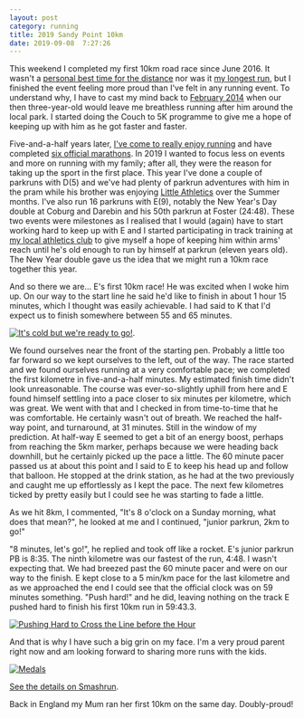 ```yaml
---
layout: post
category: running
title: 2019 Sandy Point 10km
date: 2019-09-08  7:27:26
---
```


This weekend I completed my first 10km road race since June 2016. It wasn't a [personal best time for the distance](https://en-gb.smashrun.com/johnsyweb/run/4931619) nor was it [my longest run](https://en-gb.smashrun.com/johnsyweb/run/2018/11/4), but I finished the event feeling more proud than I've felt in any running event. To understand why, I have to cast my mind back to [February 2014](https://bitly.com/my-year-of-running#february) when our then three-year-old would leave me breathless running after him around the local park. I started doing the Couch to 5K programme to give me a hope of keeping up with him as he got faster and faster.

Five-and-a-half years later, [I've come to really enjoy running](https://bit.ly/dingodash) and have completed [six official marathons](https://www.flickr.com/photos/johnsyweb/45124466135/). In 2019 I wanted to focus less on events and more on running with my family; after all, they were the reason for taking up the sport in the first place. This year I've done a couple of parkruns with D(5) and we've had plenty of parkrun adventures with him in the pram while his brother was enjoying [Little Athletics](https://www.coburglac.com.au/) over the Summer months. I've also run 16 parkruns with E(9), notably the New Year's Day double at Coburg and Darebin and his 50th parkrun at Foster (24:48). These two events were milestones as I realised that I would (again) have to start working hard to keep up with E and I started participating in track training at [my local athletics club](https://www.coburgharriers.org.au/training/) to give myself a hope of keeping him within arms' reach until he's old enough to run by himself at parkrun (eleven years old). The New Year double gave us the idea that we might run a 10km race together this year.

And so there we are... E's first 10km race! He was excited when I woke him up. On our way to the start line he said he'd like to finish in about 1 hour 15 minutes, which I thought was easily achievable. I had said to K that I'd expect us to finish somewhere between 55 and 65 minutes.

[![It's cold but we're ready to go!](https://live.staticflickr.com/65535/48697280241_e1f732b188_n.jpg)](https://flic.kr/p/2hcdhQ2).

We found ourselves near the front of the starting pen. Probably a little too far forward so we kept ourselves to the left, out of the way. The race started and we found ourselves running at a very comfortable pace; we completed the first kilometre in five-and-a-half minutes. My estimated finish time didn't look unreasonable. The course was ever-so-slightly uphill from here and E found himself settling into a pace closer to six minutes per kilometre, which was great. We went with that and I checked in from time-to-time that he was comfortable. He certainly wasn't out of breath. We reached the half-way point, and turnaround, at 31 minutes. Still in the window of my prediction. At half-way E seemed to get a bit of an energy boost, perhaps from reaching the 5km marker, perhaps because we were heading back downhill, but he certainly picked up the pace a little. The 60 minute pacer passed us at about this point and I said to E to keep his head up and follow that balloon. He stopped at the drink station, as he had at the two previously and caught me up effortlessly as I kept the pace. The next few kilometres ticked by pretty easily but I could see he was starting to fade a little. 

As we hit 8km, I commented, "It's 8 o'clock on a Sunday morning, what does that mean?", he looked at me and I continued, "junior parkrun, 2km to go!"

"8 minutes, let's go!", he replied and took off like a rocket. E's junior parkrun PB is 8:35. The ninth kilometre was our fastest of the run, 4:48. I wasn't expecting that. We had breezed past the 60 minute pacer and were on our way to the finish. E kept close to a 5 min/km pace for the last kilometre and as we approached the end I could see that the official clock was on 59 minutes something. "Push hard!" and he did, leaving nothing on the track E pushed hard to finish his first 10km run in 59:43.3.

[![Pushing Hard to Cross the Line before the Hour](https://live.staticflickr.com/65535/48696939838_787739dc12_n.jpg)](https://flic.kr/p/2hcbxD1)

And that is why I have such a big grin on my face. I'm a very proud parent right now and am looking forward to sharing more runs with the kids.

[![Medals](https://live.staticflickr.com/65535/48697457412_87895c7de0_n.jpg)](https://flic.kr/p/2hcecuG])

[See the details on Smashrun](https://en-gb.smashrun.com/johnsyweb/run/2019/9/8).

Back in England my Mum ran her first 10km on the same day. Doubly-proud!
